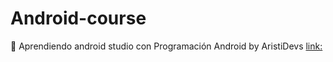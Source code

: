 # Android-course
🚀 Aprendiendo android studio con Programación Android by AristiDevs
 [link: ]([https://youtu.be/vJapzH_46a8](https://www.youtube.com/watch?v=vJapzH_46a8&list=PL8ie04dqq7_OcBYDpvHrcSFVoggLi3cm_)https://www.youtube.com/watch?v=vJapzH_46a8&list=PL8ie04dqq7_OcBYDpvHrcSFVoggLi3cm_)

